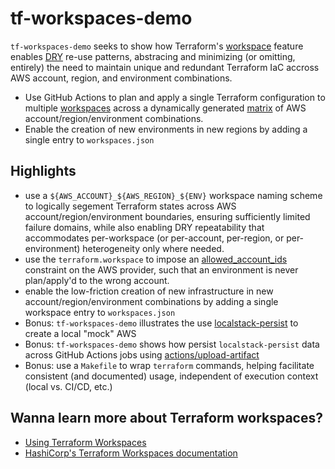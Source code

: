 # tf-workspaces-demo

`tf-workspaces-demo` seeks to show how Terraform's [workspace](https://developer.hashicorp.com/terraform/language/state/workspaces) feature enables [DRY](https://en.wikipedia.org/wiki/Don%27t_repeat_yourself) re-use patterns, abstracing and minimizing (or omitting, entirely) the need to maintain unique and redundant Terraform IaC accross AWS account, region, and environment combinations.

* Use GitHub Actions to plan and apply a single Terraform configuration to multiple [workspaces](https://developer.hashicorp.com/terraform/language/state/workspaces) across a dynamically generated [matrix](https://docs.github.com/en/actions/using-jobs/using-a-matrix-for-your-jobs) of AWS account/region/environment combinations.
* Enable the creation of new environments in new regions by adding a single entry to `workspaces.json`

## Highlights

* use a `${AWS_ACCOUNT}_${AWS_REGION}_${ENV}` workspace naming scheme to
  logically segement Terraform states across AWS account/region/environment
  boundaries, ensuring sufficiently limited failure domains, while also enabling
  DRY repeatability that accommodates per-workspace (or per-account, per-region,
  or per-environment) heterogeneity only where needed.
* use the `terraform.workspace` to impose an [allowed_account_ids](https://registry.terraform.io/providers/hashicorp/aws/latest/docs#allowed_account_ids) constraint on the AWS provider, such that an environment is never plan/apply'd to the wrong account.
* enable the low-friction creation of new infrastructure in new account/region/environment combinations by adding a single workspace entry to `workspaces.json`
* Bonus: `tf-workspaces-demo` illustrates the use [localstack-persist](https://hub.docker.com/r/gresau/localstack-persist) to create a local "mock" AWS
* Bonus: `tf-workspaces-demo` shows how persist `localstack-persist` data across GitHub Actions jobs using [actions/upload-artifact](https://github.com/actions/upload-artifact)
* Bonus: use a `Makefile` to wrap `terraform` commands, helping facilitate consistent (and documented) usage, independent of execution context (local vs. CI/CD, etc.)

## Wanna learn more about Terraform workspaces?

* [Using Terraform Workspaces](https://mikeball.info/blog/using-terraform-workspaces/)
* [HashiCorp's Terraform Workspaces documentation](https://developer.hashicorp.com/terraform/language/state/workspaces)
